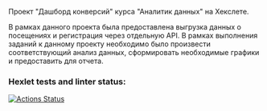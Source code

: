 Проект "Дашборд конверсий" курса "Аналитик данных" на Хекслете.

В рамках данного проекта была предоставлена выгрузка данных о посещениях и регистрация через отдельную API.
В рамках выполнения заданий к данному проекту необходимо было произвести соответствующий анализ данных, сформировать необходимые графики и предоставить для отчета.

### Hexlet tests and linter status:
[![Actions Status](https://github.com/archi0619/data-analytics-project-100/actions/workflows/hexlet-check.yml/badge.svg)](https://github.com/archi0619/data-analytics-project-100/actions)
